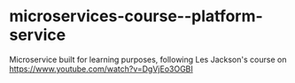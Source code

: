 # microservices-course--platform-service
Microservice built for learning purposes, following Les Jackson's course on https://www.youtube.com/watch?v=DgVjEo3OGBI
